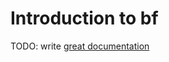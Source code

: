 # Introduction to bf

TODO: write [great documentation](http://jacobian.org/writing/what-to-write/)

